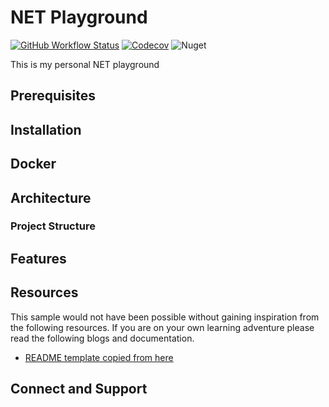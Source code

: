 # NET Playground

[![GitHub Workflow Status](https://img.shields.io/github/workflow/status/malonj/MaloNj.Playground/Build%20Pipeline?label=Build%20Pipeline&logo=github&logoColor=white&style=for-the-badge)](https://github.com/malonj/MaloNj.Playground/actions/workflows/build-pipeline.yml)
[![Codecov](https://img.shields.io/codecov/c/github/malonj/MaloNj.Playground?label=Code%20Coverage&logo=codecov&logoColor=white&style=for-the-badge)](https://codecov.io/gh/malonj/MaloNj.Playground)
![Nuget](https://img.shields.io/nuget/v/MaloNj.Playground.Template?label=nuget%20template&logo=nuget&logoColor=white&style=for-the-badge)

This is my personal NET playground

## Prerequisites


## Installation


## Docker


## Architecture


### Project Structure

## Features

## Resources

This sample would not have been possible without gaining inspiration from the following resources.  If you are on your own learning adventure please read the following blogs and documentation.

- [README template copied from here](https://github.com/stphnwlsh/CleanMinimalApi/blob/main/README.md)

## Connect and Support
